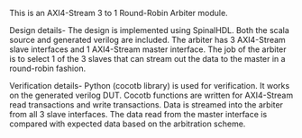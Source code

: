 This is an AXI4-Stream 3 to 1 Round-Robin Arbiter module.

Design details-
The design is implemented using SpinalHDL. Both the scala source and generated verilog are included.
The arbiter has 3 AXI4-Stream slave interfaces and 1 AXI4-Stream master interface.
The job of the arbiter is to select 1 of the 3 slaves that can stream out the data to the master in a round-robin fashion. 

Verification details-
Python (cocotb library) is used for verification. It works on the generated verilog DUT.
Cocotb functions are written for AXI4-Stream read transactions and write transactions.
Data is streamed into the arbiter from all 3 slave interfaces. 
The data read from the master interface is compared with expected data based on the arbitration scheme.
